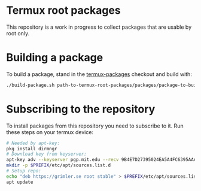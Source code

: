# Termux root packages
This repository is a work in progress to collect packages that are usable by root only.

# Building a package
To build a package, stand in the [termux-packages](https://github.com/termux/termux-packages) checkout and build with:

```sh
./build-package.sh path-to-termux-root-packages/packages/package-to-build
```

# Subscribing to the repository
To install packages from this repository you need to subscribe to it. 
Run these steps on your termux device:
```bash
# Needed by apt-key:
pkg install dirmngr
# Download key from keyserver:
apt-key adv --keyserver pgp.mit.edu --recv 9B4E7D27395024EA5A4FC6395AAAC9E0A46BE53C
mkdir -p $PREFIX/etc/apt/sources.list.d
# Setup repo:
echo "deb https://grimler.se root stable" > $PREFIX/etc/apt/sources.list.d/termux-root.list
apt update
```

